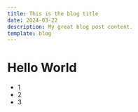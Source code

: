 ```yaml
---
title: This is the blog title  
date: 2024-03-22
description: My great blog post content.
template: blog
---
```


# Hello World

- 1
- 2
- 3